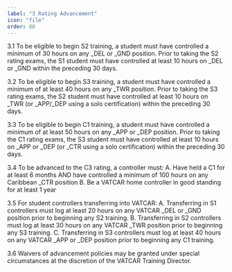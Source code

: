 ```yaml
---
label: "3 Rating Advancement"
icon: "file"
order: 80
---
```


3.1 To be eligible to begin S2 training, a student must have controlled a minimum of 30 hours on any _DEL or _GND position. Prior to taking the S2 rating exams, the S1 student must have controlled at least 10 hours on _DEL or _GND within the preceding 30 days.

3.2 To be eligible to begin S3 training, a student must have controlled a minimum of at least 40 hours on any _TWR position. Prior to taking the S3 rating exams, the S2 student must have controlled at least 10 hours on _TWR (or _APP/_DEP using a solo certification) within the preceding 30 days.

3.3 To be eligible to begin C1 training, a student must have controlled a minimum of at least 50 hours on any _APP or _DEP position. Prior to taking the C1 rating exams, the S3 student must have controlled at least 10 hours on _APP or _DEP (or _CTR using a solo certification) within the preceding 30 days.

3.4 To be advanced to the C3 rating, a controller must:
A. Have held a C1 for at least 6 months AND have controlled a minimum of 100 hours on any Caribbean _CTR position
B. Be a VATCAR home controller in good standing for at least 1 year

3.5 For student controllers transferring into VATCAR:
A. Transferring in S1 controllers must log at least 20 hours on any VATCAR _DEL or _GND position prior to beginning any S2 training.
B. Transferring in S2 controllers must log at least 30 hours on any VATCAR _TWR position prior to beginning any S3 training.
C. Transferring in S3 controllers must log at least 40 hours on any VATCAR _APP or _DEP position prior to beginning any C1 training.

3.6 Waivers of advancement policies may be granted under special circumstances at the discretion of the VATCAR Training Director.